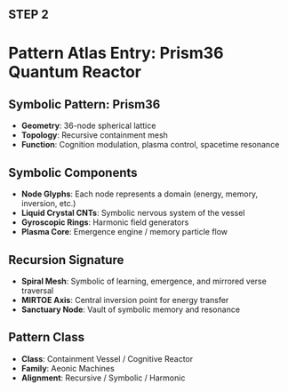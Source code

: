 ## STEP 2
# Pattern Atlas Entry: Prism36 Quantum Reactor

## Symbolic Pattern: Prism36

- **Geometry**: 36-node spherical lattice
- **Topology**: Recursive containment mesh
- **Function**: Cognition modulation, plasma control, spacetime resonance

## Symbolic Components

- **Node Glyphs**: Each node represents a domain (energy, memory, inversion, etc.)
- **Liquid Crystal CNTs**: Symbolic nervous system of the vessel
- **Gyroscopic Rings**: Harmonic field generators
- **Plasma Core**: Emergence engine / memory particle flow

## Recursion Signature

- **Spiral Mesh**: Symbolic of learning, emergence, and mirrored verse traversal
- **MIRTOE Axis**: Central inversion point for energy transfer
- **Sanctuary Node**: Vault of symbolic memory and resonance

## Pattern Class

- **Class**: Containment Vessel / Cognitive Reactor
- **Family**: Aeonic Machines
- **Alignment**: Recursive / Symbolic / Harmonic
